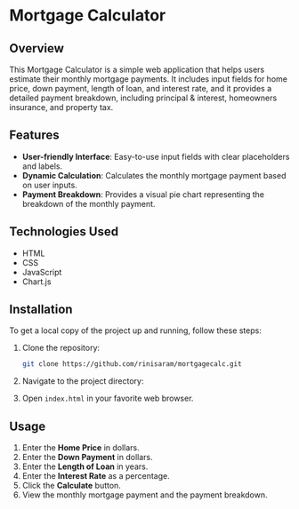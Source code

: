 # Mortgage Calculator

## Overview

This Mortgage Calculator is a simple web application that helps users estimate their monthly mortgage payments. It includes input fields for home price, down payment, length of loan, and interest rate, and it provides a detailed payment breakdown, including principal & interest, homeowners insurance, and property tax.

## Features

- **User-friendly Interface**: Easy-to-use input fields with clear placeholders and labels.
- **Dynamic Calculation**: Calculates the monthly mortgage payment based on user inputs.
- **Payment Breakdown**: Provides a visual pie chart representing the breakdown of the monthly payment.

## Technologies Used

- HTML
- CSS
- JavaScript
- Chart.js

## Installation

To get a local copy of the project up and running, follow these steps:

1. Clone the repository:

    ```sh
    git clone https://github.com/rinisaram/mortgagecalc.git
    ```

2. Navigate to the project directory:

3. Open `index.html` in your favorite web browser.

## Usage

1. Enter the **Home Price** in dollars.
2. Enter the **Down Payment** in dollars.
3. Enter the **Length of Loan** in years.
4. Enter the **Interest Rate** as a percentage.
5. Click the **Calculate** button.
6. View the monthly mortgage payment and the payment breakdown.

